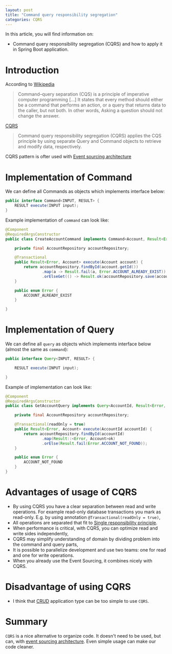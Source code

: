 ```yaml
---
layout: post
title: "Command query responsibility segregation"
categories: CQRS
---
```


In this article, you will find information on:
* Command query responsibility segregation (CQRS) and how to apply it in Spring Boot application.

# Introduction
According to [Wikipedia](https://en.wikipedia.org/wiki/Command%E2%80%93query_separation)

> Command–query separation (CQS) is a principle of imperative computer programming [...]
> It states that every method should either be a command that performs an action, or a query that returns data to the caller, but not both. In other words, Asking a question should not change the answer.

[CQRS](https://en.wikipedia.org/wiki/Command%E2%80%93query_separation#Command_query_responsibility_segregation)

> Command query responsibility segregation (CQRS) applies the CQS principle by using separate Query and Command objects to retrieve and modify data, respectively.

CQRS pattern is ofter used with [Event sourcing architecture](https://en.wikipedia.org/wiki/Event-driven_architecture)

# Implementation of Command 

We can define all Commands as objects which implements interface below: 
```java
public interface Command<INPUT, RESULT> {
    RESULT execute(INPUT input);
}
```

Example implementation of `command` can look like:
```java
@Component
@RequiredArgsConstructor
public class CreateAccountCommand implements Command<Account, Result<Error, Account>> {

    private final AccountRepository accountRepository;

    @Transactional
    public Result<Error, Account> execute(Account account) {
        return accountRepository.findById(account.getId())
                .map(a -> Result.fail(a, Error.ACCOUNT_ALREADY_EXIST))
                .orElseGet(() -> Result.ok(accountRepository.save(account)));
    }

    public enum Error {
        ACCOUNT_ALREADY_EXIST
    }

}
```

# Implementation of Query
 
We can define all `query` as objects which implements interface below (almost the same as `command`):
```java
public interface Query<INPUT, RESULT> {

    RESULT execute(INPUT input);

}
```

Example of implementation can look like:

```java
@Component
@RequiredArgsConstructor
public class GetAccountQuery implements Query<AccountId, Result<Error, Account>> {

    private final AccountRepository accountRepository;

    @Transactional(readOnly = true)
    public Result<Error, Account> execute(AccountId accountId) {
        return accountRepository.findById(accountId)
                .map(Result::<Error, Account>ok)
                .orElse(Result.fail(Error.ACCOUNT_NOT_FOUND));
    }

    public enum Error {
        ACCOUNT_NOT_FOUND
    }
}
```

# Advantages of usage of CQRS

* By using CQRS you have a clear separation between read and write operations. For example read-only database transactions you mark as read-only. E.g. by using annotation `@Transactional(readOnly = true)`,
* All operations are separated that fit to [Single responsibility principle](https://en.wikipedia.org/wiki/Single-responsibility_principle).
* When performance is critical, with CQRS, you can optimize read and write sides independently,
* CQRS may simplify understanding of domain by dividing problem into the command and query parts,
* It is possible to parallelize development and use two teams: one for read and one for write operations.
* When you already use the Event Sourcing, it combines nicely with CQRS.

# Disadvantage of using CQRS 
* I think that [CRUD](https://en.wikipedia.org/wiki/Create,_read,_update_and_delete) application type can be too simple to use `CQRS`.

# Summary
`CQRS` is a nice alternative to organize code. It doesn't need to be used, but can, with [event sourcing architecture](https://en.wikipedia.org/wiki/Event-driven_architecture).
Even simple usage can make our code cleaner. 